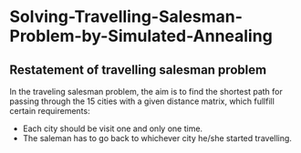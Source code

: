 # Solving-Travelling-Salesman-Problem-by-Simulated-Annealing
## Restatement of travelling salesman problem
In the traveling salesman problem, the aim is to find the shortest path for passing through the 15 cities
with a given distance matrix, which fullfill certain requirements: 
- Each city should be visit one and only one time.
- The saleman has to go back to whichever city he/she started travelling.
